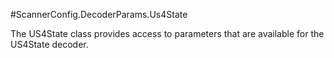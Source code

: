 #ScannerConfig.DecoderParams.Us4State

The US4State class provides access to parameters that are available
 for the US4State decoder.

